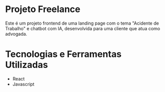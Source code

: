 # Projeto Freelance

Este é um projeto frontend de uma landing page com o tema "Acidente de Trabalho" e chatbot com IA, desenvolvida para uma cliente que atua como advogada.

# Tecnologias e Ferramentas Utilizadas

- React
- Javascript
